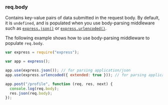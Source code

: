 <h3 id='req.body'>req.body</h3>

Contains key-value pairs of data submitted in the request body.
By default, it is `undefined`, and is populated when you use body-parsing middleware such
as [`express.json()`](#express.json) or [`express.urlencoded()`](#express.urlencoded).

The following example shows how to use body-parsing middleware to populate `req.body`.

```js
var express = require("express");

var app = express();

app.use(express.json()); // for parsing application/json
app.use(express.urlencoded({ extended: true })); // for parsing application/x-www-form-urlencoded

app.post("/profile", function (req, res, next) {
  console.log(req.body);
  res.json(req.body);
});
```

